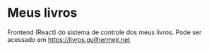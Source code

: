 # Meus livros

Frontend (React) do sistema de controle dos meus livros. Pode ser acessado em https://livros.guilhermejr.net